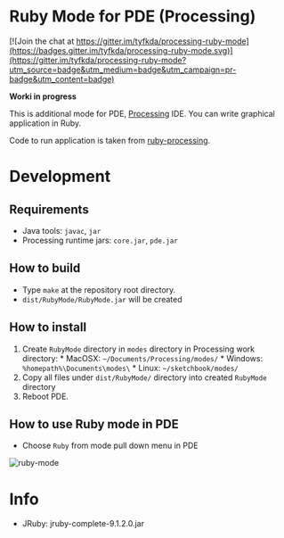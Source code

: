 Ruby Mode for PDE (Processing)
==============================

[![Join the chat at https://gitter.im/tyfkda/processing-ruby-mode](https://badges.gitter.im/tyfkda/processing-ruby-mode.svg)](https://gitter.im/tyfkda/processing-ruby-mode?utm_source=badge&utm_medium=badge&utm_campaign=pr-badge&utm_content=badge)

**Worki in progress**

This is additional mode for PDE, [Processing](http://www.processing.org/) IDE.
You can write graphical application in Ruby.

Code to run application is taken from [ruby-processing](https://github.com/jashkenas/ruby-processing).

# Development
## Requirements
  * Java tools: `javac`, `jar`
  * Processing runtime jars: `core.jar`, `pde.jar`

## How to build
  * Type `make` at the repository root directory.
  * `dist/RubyMode/RubyMode.jar` will be created

## How to install
  1. Create `RubyMode` directory in `modes` directory in Processing work directory:
    * MacOSX: `~/Documents/Processing/modes/`
    * Windows: `%homepath%\Documents\modes\`
    * Linux: `~/sketchbook/modes/`
  2. Copy all files under `dist/RubyMode/` directory into created `RubyMode` directory
  3. Reboot PDE.

## How to use Ruby mode in PDE
  * Choose `Ruby` from mode pull down menu in PDE

![ruby-mode](img/ruby-mode.png)

# Info
  * JRuby: jruby-complete-9.1.2.0.jar
